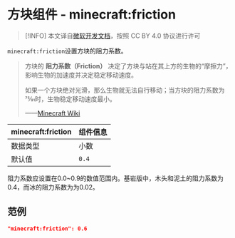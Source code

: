# 方块组件 - minecraft:friction

> [!INFO]
> 本文译自[微软开发文档](https://learn.microsoft.com/en-us/minecraft/creator/)，按照 CC BY 4.0 协议进行许可

`minecraft:friction`设置方块的阻力系数。

> 方块的 **阻力系数（Friction）** 决定了方块与站在其上方的生物的“摩擦力”，影响生物的加速度并决定稳定移动速度。
>  
> 如果一个方块绝对光滑，那么生物就无法自行移动；当方块的阻力系数为75⁄91时，生物稳定移动速度最小。
> 
> ——[Minecraft Wiki](https://zh.minecraft.wiki/w/%E6%96%B9%E5%9D%97%E5%9F%BA%E6%9C%AC%E5%B1%9E%E6%80%A7#%E9%98%BB%E5%8A%9B%E7%B3%BB%E6%95%B0)

| minecraft:friction | 组件信息 |
| ----------------------- | -------- |
| 数据类型                |     小数     |
| 默认值                  |     `0.4`     |

阻力系数应设置在0.0~0.9的数值范围内。基岩版中，木头和泥土的阻力系数为0.4，而冰的阻力系数为为0.02。

## 范例
```json
"minecraft:friction": 0.6
```
